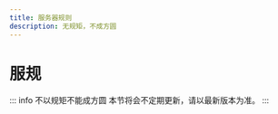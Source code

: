 ```yaml
---
title: 服务器规则
description: 无规矩，不成方圆
---
```

# 服规 <Badge type="warning" text="试运行" />
::: info 不以规矩不能成方圆
本节将会不定期更新，请以最新版本为准。
:::